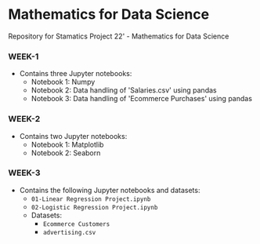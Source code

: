 # Mathematics for Data Science
Repository for Stamatics Project 22' - Mathematics for Data Science

### WEEK-1

* Contains three Jupyter notebooks:
  - Notebook 1: Numpy
  - Notebook 2: Data handling of 'Salaries.csv' using pandas
  - Notebook 3: Data handling of 'Ecommerce Purchases' using pandas

### WEEK-2

* Contains two Jupyter notebooks:
  - Notebook 1: Matplotlib
  - Notebook 2: Seaborn

### WEEK-3

* Contains the following Jupyter notebooks and datasets:
  - `01-Linear Regression Project.ipynb`
  - `02-Logistic Regression Project.ipynb`
  - Datasets:
    - `Ecommerce Customers`
    - `advertising.csv`
